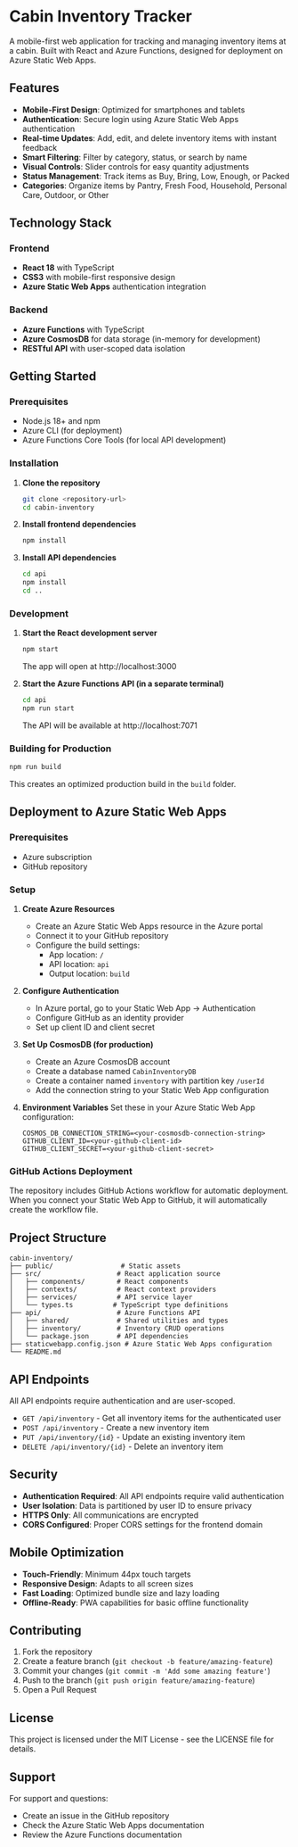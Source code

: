 # Cabin Inventory Tracker

A mobile-first web application for tracking and managing inventory items at a cabin. Built with React and Azure Functions, designed for deployment on Azure Static Web Apps.

## Features

- **Mobile-First Design**: Optimized for smartphones and tablets
- **Authentication**: Secure login using Azure Static Web Apps authentication
- **Real-time Updates**: Add, edit, and delete inventory items with instant feedback
- **Smart Filtering**: Filter by category, status, or search by name
- **Visual Controls**: Slider controls for easy quantity adjustments
- **Status Management**: Track items as Buy, Bring, Low, Enough, or Packed
- **Categories**: Organize items by Pantry, Fresh Food, Household, Personal Care, Outdoor, or Other

## Technology Stack

### Frontend
- **React 18** with TypeScript
- **CSS3** with mobile-first responsive design
- **Azure Static Web Apps** authentication integration

### Backend
- **Azure Functions** with TypeScript
- **Azure CosmosDB** for data storage (in-memory for development)
- **RESTful API** with user-scoped data isolation

## Getting Started

### Prerequisites
- Node.js 18+ and npm
- Azure CLI (for deployment)
- Azure Functions Core Tools (for local API development)

### Installation

1. **Clone the repository**
   ```bash
   git clone <repository-url>
   cd cabin-inventory
   ```

2. **Install frontend dependencies**
   ```bash
   npm install
   ```

3. **Install API dependencies**
   ```bash
   cd api
   npm install
   cd ..
   ```

### Development

1. **Start the React development server**
   ```bash
   npm start
   ```
   The app will open at http://localhost:3000

2. **Start the Azure Functions API (in a separate terminal)**
   ```bash
   cd api
   npm run start
   ```
   The API will be available at http://localhost:7071

### Building for Production

```bash
npm run build
```

This creates an optimized production build in the `build` folder.

## Deployment to Azure Static Web Apps

### Prerequisites
- Azure subscription
- GitHub repository

### Setup

1. **Create Azure Resources**
   - Create an Azure Static Web Apps resource in the Azure portal
   - Connect it to your GitHub repository
   - Configure the build settings:
     - App location: `/`
     - API location: `api`
     - Output location: `build`

2. **Configure Authentication**
   - In Azure portal, go to your Static Web App → Authentication
   - Configure GitHub as an identity provider
   - Set up client ID and client secret

3. **Set Up CosmosDB (for production)**
   - Create an Azure CosmosDB account
   - Create a database named `CabinInventoryDB`
   - Create a container named `inventory` with partition key `/userId`
   - Add the connection string to your Static Web App configuration

4. **Environment Variables**
   Set these in your Azure Static Web App configuration:
   ```
   COSMOS_DB_CONNECTION_STRING=<your-cosmosdb-connection-string>
   GITHUB_CLIENT_ID=<your-github-client-id>
   GITHUB_CLIENT_SECRET=<your-github-client-secret>
   ```

### GitHub Actions Deployment

The repository includes GitHub Actions workflow for automatic deployment. When you connect your Static Web App to GitHub, it will automatically create the workflow file.

## Project Structure

```
cabin-inventory/
├── public/                 # Static assets
├── src/                   # React application source
│   ├── components/        # React components
│   ├── contexts/          # React context providers
│   ├── services/          # API service layer
│   └── types.ts          # TypeScript type definitions
├── api/                   # Azure Functions API
│   ├── shared/            # Shared utilities and types
│   ├── inventory/         # Inventory CRUD operations
│   └── package.json       # API dependencies
├── staticwebapp.config.json # Azure Static Web Apps configuration
└── README.md
```

## API Endpoints

All API endpoints require authentication and are user-scoped.

- `GET /api/inventory` - Get all inventory items for the authenticated user
- `POST /api/inventory` - Create a new inventory item
- `PUT /api/inventory/{id}` - Update an existing inventory item
- `DELETE /api/inventory/{id}` - Delete an inventory item

## Security

- **Authentication Required**: All API endpoints require valid authentication
- **User Isolation**: Data is partitioned by user ID to ensure privacy
- **HTTPS Only**: All communications are encrypted
- **CORS Configured**: Proper CORS settings for the frontend domain

## Mobile Optimization

- **Touch-Friendly**: Minimum 44px touch targets
- **Responsive Design**: Adapts to all screen sizes
- **Fast Loading**: Optimized bundle size and lazy loading
- **Offline-Ready**: PWA capabilities for basic offline functionality

## Contributing

1. Fork the repository
2. Create a feature branch (`git checkout -b feature/amazing-feature`)
3. Commit your changes (`git commit -m 'Add some amazing feature'`)
4. Push to the branch (`git push origin feature/amazing-feature`)
5. Open a Pull Request

## License

This project is licensed under the MIT License - see the LICENSE file for details.

## Support

For support and questions:
- Create an issue in the GitHub repository
- Check the Azure Static Web Apps documentation
- Review the Azure Functions documentation
